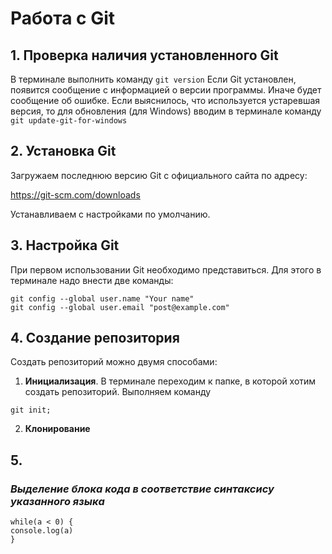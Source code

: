 # Работа с Git

## 1. Проверка наличия установленного Git

В терминале выполнить команду `git version`
Если Git установлен, появится сообщение с информацией о версии программы. Иначе будет сообщение об ошибке. Если выяснилось, что используется устаревшая версия, то для обновления (для Windows) вводим в терминале команду `git update-git-for-windows`

## 2. Установка Git

Загружаем последнюю версию Git с официального сайта по адресу:

https://git-scm.com/downloads

Устанавливаем с настройками по умолчанию.

## 3. Настройка Git

При первом использовании Git необходимо представиться. Для этого в терминале надо внести две команды:

```
git config --global user.name "Your name"
git config --global user.email "post@example.com"
```

## 4. Создание репозитория

Создать репозиторий можно двумя способами:

1. **Инициализация**. В терминале переходим к папке, в которой хотим создать репозиторий. Выполняем команду

```
git init;
```

2. **Клонирование**

## 5.

### _Выделение блока кода в соответствие синтаксису указанного языка_

```JS
while(a < 0) {
console.log(a)
}
```
